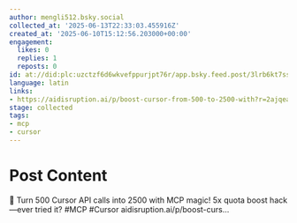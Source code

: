 ```yaml
---
author: mengli512.bsky.social
collected_at: '2025-06-13T22:33:03.455916Z'
created_at: '2025-06-10T15:12:56.203000+00:00'
engagement:
  likes: 0
  replies: 1
  reposts: 0
id: at://did:plc:uzctzf6d6wkvefppurjpt76r/app.bsky.feed.post/3lrb6kt7ssk2z
language: latin
links:
- https://aidisruption.ai/p/boost-cursor-from-500-to-2500-with?r=2ajqea&utm_campaign=post&utm_medium=web&showWelcomeOnShare=false
stage: collected
tags:
- mcp
- cursor
---
```


# Post Content

🚀 Turn 500 Cursor API calls into 2500 with MCP magic! 5x quota boost hack—ever tried it?
#MCP #Cursor
aidisruption.ai/p/boost-curs...